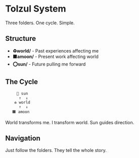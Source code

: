 # Tolzul System

Three folders. One cycle. Simple.

## Structure
- **♻️world/** - Past experiences affecting me
- **🟧amoon/** - Present work affecting world
- **⭕sun/** - Future pulling me forward

## The Cycle

```
     🔴 sun
      ↑  ↓
    ♻️ world
      ↑  ↓  
   🟧 amoon
```

World transforms me. I transform world. Sun guides direction.

## Navigation
Just follow the folders. They tell the whole story.